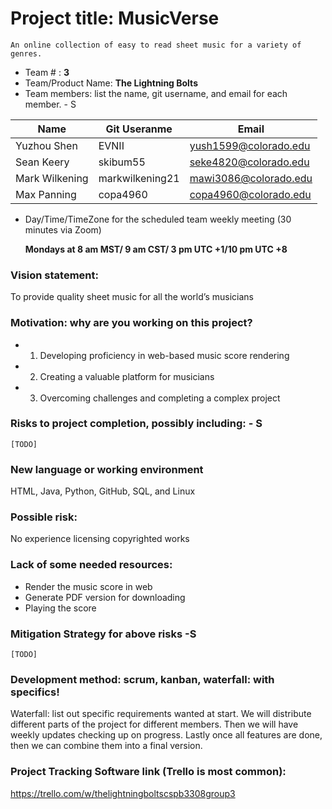 # Project title: **MusicVerse**

    An online collection of easy to read sheet music for a variety of genres.
* Team # : **3**
* Team/Product Name: **The Lightning Bolts**
* Team members: list the name, git username, and email for each member. - S
  
| Name           	| Git Useranme    	| Email                 	|
|----------------	|-----------------	|-----------------------	|
| Yuzhou Shen    	| EVNII           	| yush1599@colorado.edu 	|
| Sean Keery     	| skibum55        	| seke4820@colorado.edu 	|
| Mark Wilkening 	| markwilkening21 	| mawi3086@colorado.edu 	|
| Max Panning    	| copa4960        	| copa4960@colorado.edu 	|

* Day/Time/TimeZone for the scheduled team weekly meeting (30 minutes via Zoom)
  
	**Mondays at 8 am MST/ 9 am CST/ 3 pm UTC +1/10 pm UTC +8**

### Vision statement:
   
To provide quality sheet music for all the world’s musicians

### Motivation: why are you working on this project?

- 1. Developing proficiency in web-based music score rendering
- 2. Creating a valuable platform for musicians
- 3. Overcoming challenges and completing a complex project
  
### Risks to project completion, possibly including: - S

    [TODO]

### New language or working environment 
HTML, Java, Python, GitHub, SQL, and Linux

### Possible risk: 

No experience licensing copyrighted works

### Lack of some needed resources:
* Render the music score in web
* Generate PDF version for downloading
* Playing the score

### Mitigation Strategy for above risks -S

    [TODO]

### Development method: scrum, kanban, waterfall: with specifics!

Waterfall: list out specific requirements wanted at start. We will distribute different parts of the project for different members. Then we will have weekly updates checking up on progress. Lastly once all features are done, then we can combine them into a final version.

### Project Tracking Software link (Trello is most common): 
https://trello.com/w/thelightningboltscspb3308group3


